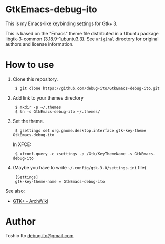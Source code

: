 
# GtkEmacs-debug-ito

This is my Emacs-like keybinding settings for Gtk+ 3.

This is based on the "Emacs" theme file distributed in a Ubuntu package libgtk-3-common (3.18.9-1ubuntu3.3). See `original` directory for original authors and license information.

# How to use

1. Clone this repository.

        $ git clone https://github.com/debug-ito/GtkEmacs-debug-ito.git

2. Add link to your themes directory

        $ mkdir -p ~/.themes
        $ ln -s GtkEmacs-debug-ito ~/.themes/

3. Set the theme.

        $ gsettings set org.gnome.desktop.interface gtk-key-theme GtkEmacs-debug-ito
 
   In XFCE:

        $ xfconf-query -c xsettings -p /Gtk/KeyThemeName -s GtkEmacs-debug-ito

4. (Maybe you have to write `~/.config/gtk-3.0/settings.ini` file)

        [Settings]
        gtk-key-theme-name = GtkEmacs-debug-ito

See also:

- [GTK+ - ArchWiki](https://wiki.archlinux.org/index.php/GTK%2B#Emacs_keybindings)


# Author

Toshio Ito <debug.ito@gmail.com>
